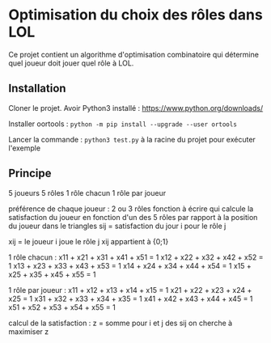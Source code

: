 # Optimisation du choix des rôles dans LOL

Ce projet contient un algorithme d'optimisation combinatoire qui détermine quel joueur doit jouer quel rôle à LOL. 

## Installation

Cloner le projet. 
Avoir Python3 installé : https://www.python.org/downloads/

Installer oortools : `python -m pip install --upgrade --user ortools`

Lancer la commande : `python3 test.py` à la racine du projet pour exécuter l'exemple

## Principe

5 joueurs
5 rôles
1 rôle chacun
1 rôle par joueur

préférence de chaque joueur : 2 ou 3 rôles
fonction à écrire qui calcule la satisfaction du joueur en fonction d'un des 5 rôles par rapport à la position du joueur dans le triangles
sij = satisfaction du jour i pour le rôle j


xij = le joueur i joue le rôle j
xij appartient à {0;1}

1 rôle chacun : 
x11 + x21 + x31 + x41 + x51 = 1
x12 + x22 + x32 + x42 + x52 = 1
x13 + x23 + x33 + x43 + x53 = 1
x14 + x24 + x34 + x44 + x54 = 1
x15 + x25 + x35 + x45 + x55 = 1

1 rôle par joueur : 
x11 + x12 + x13 + x14 + x15 = 1
x21 + x22 + x23 + x24 + x25 = 1
x31 + x32 + x33 + x34 + x35 = 1
x41 + x42 + x43 + x44 + x45 = 1
x51 + x52 + x53 + x54 + x55 = 1

calcul de la satisfaction : 
z = somme pour i et j des sij 
on cherche à maximiser z

